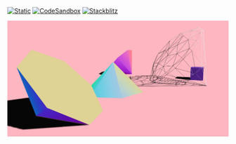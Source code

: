 [![Static](https://img.shields.io/badge/demo-%23646CFF.svg?logo=html5&logoColor=white)](https://pmndrs.github.io/examples/physics-with-convex-polyhedrons)
[![CodeSandbox](https://img.shields.io/badge/codesandbox-040404?logo=codesandbox&logoColor=DBDBDB)](https://codesandbox.io/s/github/pmndrs/examples/tree/main/demos/physics-with-convex-polyhedrons)
[![Stackblitz](https://img.shields.io/badge/stackblitz-fff?logo=Stackblitz&logoColor=1389FD)](https://stackblitz.com/github/pmndrs/examples/tree/main/demos/physics-with-convex-polyhedrons)

![](thumbnail.webp)
